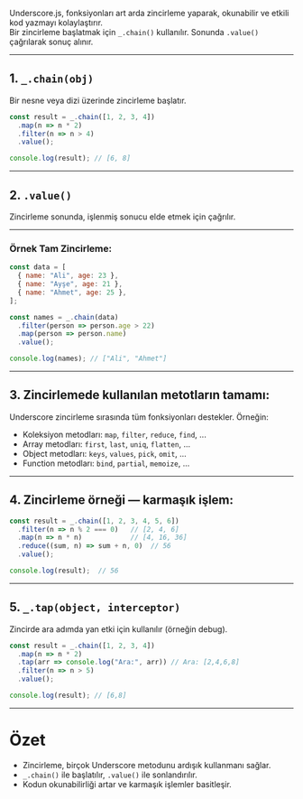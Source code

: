 
Underscore.js, fonksiyonları art arda zincirleme yaparak, okunabilir ve etkili kod yazmayı kolaylaştırır.  
Bir zincirleme başlatmak için `_.chain()` kullanılır. Sonunda `.value()` çağrılarak sonuç alınır.

---

## 1. `_.chain(obj)`

Bir nesne veya dizi üzerinde zincirleme başlatır.

```js
const result = _.chain([1, 2, 3, 4])
  .map(n => n * 2)
  .filter(n => n > 4)
  .value();

console.log(result); // [6, 8]
```

---

## 2. `.value()`

Zincirleme sonunda, işlenmiş sonucu elde etmek için çağrılır.

---

### Örnek Tam Zincirleme:

```js
const data = [
  { name: "Ali", age: 23 },
  { name: "Ayşe", age: 21 },
  { name: "Ahmet", age: 25 },
];

const names = _.chain(data)
  .filter(person => person.age > 22)
  .map(person => person.name)
  .value();

console.log(names); // ["Ali", "Ahmet"]
```

---

## 3. Zincirlemede kullanılan metotların tamamı:

Underscore zincirleme sırasında tüm fonksiyonları destekler. Örneğin:

- Koleksiyon metodları: `map`, `filter`, `reduce`, `find`, ...
- Array metodları: `first`, `last`, `uniq`, `flatten`, ...
- Object metodları: `keys`, `values`, `pick`, `omit`, ...
- Function metodları: `bind`, `partial`, `memoize`, ...

---

## 4. Zincirleme örneği — karmaşık işlem:

```js
const result = _.chain([1, 2, 3, 4, 5, 6])
  .filter(n => n % 2 === 0)   // [2, 4, 6]
  .map(n => n * n)            // [4, 16, 36]
  .reduce((sum, n) => sum + n, 0)  // 56
  .value();

console.log(result);  // 56
```

---

## 5. `_.tap(object, interceptor)`

Zincirde ara adımda yan etki için kullanılır (örneğin debug).

```js
const result = _.chain([1, 2, 3, 4])
  .map(n => n * 2)
  .tap(arr => console.log("Ara:", arr)) // Ara: [2,4,6,8]
  .filter(n => n > 5)
  .value();

console.log(result); // [6,8]
```

---

# Özet

- Zincirleme, birçok Underscore metodunu ardışık kullanmanı sağlar.
- `_.chain()` ile başlatılır, `.value()` ile sonlandırılır.
- Kodun okunabilirliği artar ve karmaşık işlemler basitleşir.
